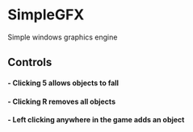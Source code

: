 # SimpleGFX
Simple windows graphics engine

## Controls
#### - Clicking 5 allows objects to fall
####  - Clicking R removes all objects
#### - Left clicking anywhere in the game adds an object

